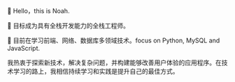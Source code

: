 👋 Hello，this is Noah.            

🎯 目标成为具有全栈开发能力的全栈工程师。

🚀 目前在学习前端、网络、数据库多领域技术。focus on Python, MySQL and JavaScript.

我热衷于探索新技术，解决复杂问题，并构建能够改善用户体验的应用程序。在技术学习的路上，我相信持续学习和实践是提升自己的最佳方式。

